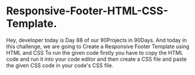 # Responsive-Footer-HTML-CSS-Template.
Hey, developer today is Day 88 of our 90Projects in 90Days. And today in this challenge, we are going to Create a Responsive Footer Template using HTML and CSS  To run the given code firstly you have to copy the HTML code and run it into your code editor and then create a CSS file and paste the given CSS code in your code's CSS file.
